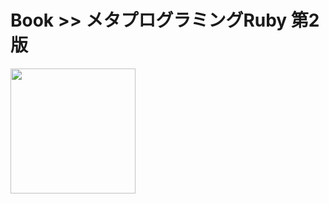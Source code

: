 # Book >> メタプログラミングRuby 第2版

<img src="https://images-na.ssl-images-amazon.com/images/I/5102wwx0VzL._SX258_BO1,204,203,200_.jpg" style="width: 200px"/>